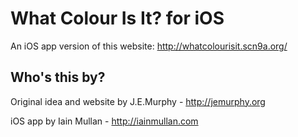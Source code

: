 # What Colour Is It? for iOS

An iOS app version of this website: http://whatcolourisit.scn9a.org/

## Who's this by?

Original idea and website by J.E.Murphy - http://jemurphy.org

iOS app by Iain Mullan - http://iainmullan.com
